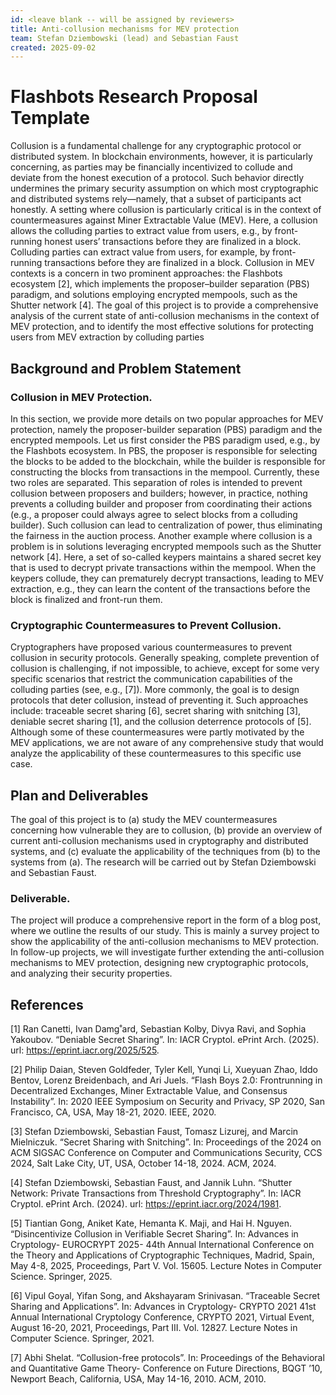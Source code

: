 ```yaml
---
id: <leave blank -- will be assigned by reviewers>
title: Anti-collusion mechanisms for MEV protection
team: Stefan Dziembowski (lead) and Sebastian Faust
created: 2025-09-02
---
```


# Flashbots Research Proposal Template

 Collusion is a fundamental challenge for any cryptographic protocol or distributed system. In blockchain environments, however, it is particularly concerning, as parties may be financially incentivized to collude and deviate from the honest execution of a protocol. Such behavior directly undermines the primary security assumption on which most cryptographic and distributed systems rely—namely, that a subset of participants act honestly. A setting where collusion is particularly critical is in the context of countermeasures against Miner Extractable Value (MEV). Here, a collusion allows the colluding parties to extract value from users, e.g., by front-running honest users’ transactions before they are finalized in a block. Colluding parties can extract value from users, for example, by front-running transactions before they are finalized in a block. Collusion in MEV contexts is a concern in two prominent approaches: the Flashbots ecosystem [2], which implements the proposer–builder separation (PBS) paradigm, and solutions employing encrypted mempools, such as the Shutter network [4]. The goal of this project is to provide a comprehensive analysis of the current state of anti-collusion mechanisms in the context of MEV protection, and to identify the most effective solutions for protecting users from MEV extraction by colluding parties

## Background and Problem Statement

 ### Collusion in MEV Protection.
 In this section, we provide more details on two popular approaches for MEV protection, namely the proposer-builder separation (PBS) paradigm and the encrypted mempools. Let us first consider the PBS paradigm used, e.g., by the Flashbots ecosystem. In PBS, the proposer is responsible for selecting the blocks to be added to the blockchain, while the builder is responsible for constructing the blocks from transactions in the mempool. Currently, these two roles are separated. This separation of roles is intended to prevent collusion between proposers and builders; however, in practice, nothing prevents a colluding builder and proposer from coordinating their actions (e.g., a proposer could always agree to select blocks from a colluding builder). Such collusion can lead to centralization of power, thus eliminating the fairness in the auction process. Another example where collusion is a problem is in solutions leveraging encrypted mempools such as the Shutter network [4]. Here, a set of so-called keypers maintains a shared secret key that is used to decrypt private transactions within the mempool. When the keypers collude, they can prematurely decrypt transactions, leading to MEV extraction, e.g., they can learn the content of the transactions before the block is finalized and front-run them.

 ### Cryptographic Countermeasures to Prevent Collusion.
 Cryptographers have proposed various countermeasures to prevent collusion in security protocols. Generally speaking, complete prevention of collusion is challenging, if not impossible, to achieve, except for some very specific scenarios that restrict the communication capabilities of the colluding parties (see, e.g., [7]). More commonly, the goal is to design protocols that deter collusion, instead of preventing it. Such approaches include: traceable secret sharing [6], secret sharing with snitching [3], deniable secret sharing [1], and the collusion deterrence protocols of [5]. Although some of these countermeasures were partly motivated by the MEV applications, we are not aware of any comprehensive study that would analyze the applicability of these countermeasures to this specific use case.


## Plan and Deliverables

The goal of this project is to (a) study the MEV countermeasures concerning how vulnerable they are to collusion, (b) provide an overview of current anti-collusion mechanisms used in cryptography and distributed systems, and (c) evaluate the applicability of the techniques from (b) to the systems from (a). The research will be carried out by Stefan Dziembowski and Sebastian Faust.

###  Deliverable.
The project will produce a comprehensive report in the form of a blog post, where we outline the results of our study. This is mainly a survey project to show the applicability of the anti-collusion mechanisms to MEV protection. In follow-up projects, we will investigate further extending the anti-collusion mechanisms to MEV protection, designing new cryptographic protocols, and analyzing their security properties.

## References

 [1] Ran Canetti, Ivan Damg˚ard, Sebastian Kolby, Divya Ravi, and Sophia Yakoubov. “Deniable Secret Sharing”. In: IACR Cryptol. ePrint Arch. (2025). url: https://eprint.iacr.org/2025/525.

 [2] Philip Daian, Steven Goldfeder, Tyler Kell, Yunqi Li, Xueyuan Zhao, Iddo Bentov, Lorenz Breidenbach, and Ari Juels. “Flash Boys 2.0: Frontrunning in Decentralized Exchanges, Miner Extractable Value, and Consensus Instability”. In: 2020 IEEE Symposium on Security and Privacy, SP 2020, San Francisco, CA, USA, May 18-21, 2020. IEEE, 2020.

 [3] Stefan Dziembowski, Sebastian Faust, Tomasz Lizurej, and Marcin Mielniczuk. “Secret Sharing with Snitching”. In: Proceedings of the 2024 on ACM SIGSAC Conference on Computer and Communications Security, CCS 2024, Salt Lake City, UT, USA, October 14-18, 2024. ACM, 2024.

 [4] Stefan Dziembowski, Sebastian Faust, and Jannik Luhn. “Shutter Network: Private Transactions from Threshold Cryptography”. In: IACR Cryptol. ePrint Arch. (2024). url: https://eprint.iacr.org/2024/1981.

 [5] Tiantian Gong, Aniket Kate, Hemanta K. Maji, and Hai H. Nguyen. “Disincentivize Collusion in Verifiable Secret Sharing”. In: Advances in Cryptology- EUROCRYPT 2025- 44th Annual International Conference on the Theory and Applications of Cryptographic Techniques, Madrid, Spain, May 4-8, 2025, Proceedings, Part V. Vol. 15605. Lecture Notes in Computer Science. Springer, 2025.

 [6] Vipul Goyal, Yifan Song, and Akshayaram Srinivasan. “Traceable Secret Sharing and Applications”. In: Advances in Cryptology- CRYPTO 2021 41st Annual International Cryptology Conference, CRYPTO 2021, Virtual Event, August 16-20, 2021, Proceedings, Part III. Vol. 12827. Lecture Notes in Computer Science. Springer, 2021.

 [7] Abhi Shelat. “Collusion-free protocols”. In: Proceedings of the Behavioral and Quantitative Game Theory- Conference on Future Directions, BQGT ’10, Newport Beach, California, USA, May 14-16, 2010. ACM, 2010.